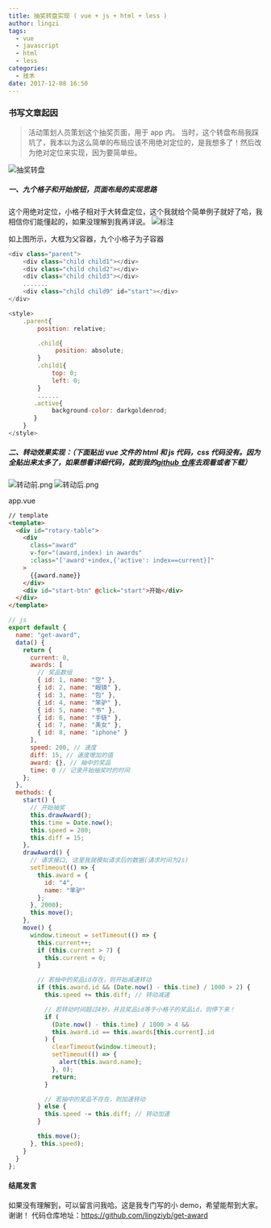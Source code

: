 ```yaml
---
title: 抽奖转盘实现 ( vue + js + html + less )
author: lingzi
tags:
  - vue
  - javascript
  - html
  - less
categories:
  - 技术
date: 2017-12-08 16:50
---
```


### 书写文章起因

> 活动策划人员策划这个抽奖页面，用于 app 内。
> 当时，这个转盘布局我踩坑了，我本以为这么简单的布局应该不用绝对定位的，是我想多了！然后改为绝对定位来实现，因为要简单些。

![抽奖转盘](./1.jpg)

##### 一、九个格子和开始按钮，页面布局的实现思路

这个用绝对定位，小格子相对于大转盘定位，这个我就给个简单例子就好了哈，我相信你们能懂起的，如果没理解到我再详说。
![标注](./2.jpg)

如上图所示，大框为父容器，九个小格子为子容器

```javascript
<div class="parent">
    <div class="child child1"></div>
    <div class="child child2"></div>
    <div class="child child3"></div>
    .......
    <div class="child child9" id="start"></div>
</div>

<style>
    .parent{
        position: relative;

        .child{
             position: absolute;
        }
        .child1{
            top: 0;
            left: 0;
        }
        ......
       .active{
            background-color: darkgoldenrod;
       }
    }
</style>
```

##### 二、转动效果实现：（下面贴出 vue 文件的 html 和 js 代码，css 代码没有。因为全贴出来太多了，如果想看详细代码，就到我的[github 仓库](https://github.com/lingziyb/get-award)去观看或者下载）

![转动前.png](./1.jpg)
![转动后.png](./3.jpg)

app.vue

```html
// template
<template>
  <div id="rotary-table">
    <div
      class="award"
      v-for="(award,index) in awards"
      :class="['award'+index,{'active': index==current}]"
    >
      {{award.name}}
    </div>
    <div id="start-btn" @click="start">开始</div>
  </div>
</template>
```

```javascript
// js
export default {
  name: "get-award",
  data() {
    return {
      current: 0,
      awards: [
        // 奖品数组
        { id: 1, name: "空" },
        { id: 2, name: "眼镜" },
        { id: 3, name: "包" },
        { id: 4, name: "笨驴" },
        { id: 5, name: "书" },
        { id: 6, name: "手链" },
        { id: 7, name: "美女" },
        { id: 8, name: "iphone" }
      ],
      speed: 200, // 速度
      diff: 15, // 速度增加的值
      award: {}, // 抽中的奖品
      time: 0 // 记录开始抽奖时的时间
    };
  },
  methods: {
    start() {
      // 开始抽奖
      this.drawAward();
      this.time = Date.now();
      this.speed = 200;
      this.diff = 15;
    },
    drawAward() {
      // 请求接口, 这里我就模拟请求后的数据(请求时间为2s)
      setTimeout(() => {
        this.award = {
          id: "4",
          name: "笨驴"
        };
      }, 2000);
      this.move();
    },
    move() {
      window.timeout = setTimeout(() => {
        this.current++;
        if (this.current > 7) {
          this.current = 0;
        }

        // 若抽中的奖品id存在，则开始减速转动
        if (this.award.id && (Date.now() - this.time) / 1000 > 2) {
          this.speed += this.diff; // 转动减速

          // 若转动时间超过4秒，并且奖品id等于小格子的奖品id，则停下来！
          if (
            (Date.now() - this.time) / 1000 > 4 &&
            this.award.id == this.awards[this.current].id
          ) {
            clearTimeout(window.timeout);
            setTimeout(() => {
              alert(this.award.name);
            }, 0);
            return;
          }

          // 若抽中的奖品不存在，则加速转动
        } else {
          this.speed -= this.diff; // 转动加速
        }

        this.move();
      }, this.speed);
    }
  }
};
```

#### 结尾发言

如果没有理解到，可以留言问我哈。这是我专门写的小 demo，希望能帮到大家。谢谢！
代码仓库地址：https://github.com/lingziyb/get-award
